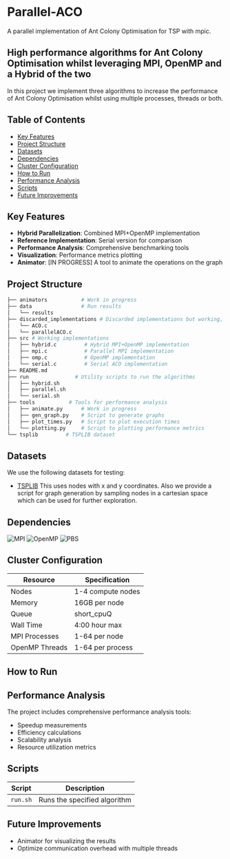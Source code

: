 # Parallel-ACO
A parallel implementation of Ant Colony Optimisation for TSP with mpic.

## High performance algorithms for Ant Colony Optimisation whilst leveraging MPI, OpenMP and a Hybrid of the two
In this project we implement three algorithms to increase the performance of Ant Colony Optimisation whilst using multiple processes, threads or both.

## Table of Contents
- [Key Features](#key-features)
- [Project Structure](#project-structure)
- [Datasets](#datasets)
- [Dependencies](#dependencies)
- [Cluster Configuration](#cluster-configuration)
- [How to Run](#how-to-run)
- [Performance Analysis](#performance-analysis)
- [Scripts](#scripts)
- [Future Improvements](#future-improvements)

## Key Features
- **Hybrid Parallelization**: Combined MPI+OpenMP implementation
- **Reference Implementation**: Serial version for comparison
- **Performance Analysis**: Comprehensive benchmarking tools
- **Visualization**: Performance metrics plotting
- **Animator**: [IN PROGRESS] A tool to animate the operations on the graph

## Project Structure
```bash
├── animators           # Work in progress
├── data                # Run results
│   └── results
├── discarded_implementations # Discarded implementations but working, for reference
│   └── ACO.c
│   └── parallelACO.c
├── src # Working implementations
│   ├── hybrid.c         # Hybrid MPI+OpenMP implementation
│   ├── mpi.c            # Parallel MPI implementation
│   ├── omp.c            # OpenMP implementation
│   └── serial.c         # Serial ACO implementation
├── README.md
├── run               # Utility scripts to run the algorithms
│   ├── hybrid.sh
│   ├── parallel.sh
│   └── serial.sh
├── tools           # Tools for performance analysis
│   ├── animate.py      # Work in progress
│   ├── gen_graph.py    # Script to generate graphs
│   ├── plot_times.py   # Script to plot execution times
│   └── plotting.py     # Script to plotting performance metrics
└── tsplib         # TSPLIB dataset
```

## Datasets
We use the following datasets for testing:
* [TSPLIB](https://github.com/mastqe/tsplib)
    This uses nodes with x and y coordinates.
Also we provide a script for graph generation by sampling nodes in a cartesian space which can be used for further exploration.


## Dependencies

![MPI](https://img.shields.io/badge/MPI-MPICH%203.2-blue?style=flat-square)
![OpenMP](https://img.shields.io/badge/OpenMP-Enabled-green?style=flat-square)
![PBS](https://img.shields.io/badge/PBS-Scheduler-orange?style=flat-square)

## Cluster Configuration

| Resource | Specification |
|----------|---------------|
| Nodes | 1-4 compute nodes |
| Memory | 16GB per node |
| Queue | short_cpuQ |
| Wall Time | 4:00 hour max |
| MPI Processes | 1-64 per node |
| OpenMP Threads | 1-64 per process |

## How to Run


## Performance Analysis

The project includes comprehensive performance analysis tools:
- Speedup measurements
- Efficiency calculations
- Scalability analysis
- Resource utilization metrics

## Scripts

| Script | Description |
|--------|-------------|
| `run.sh` | Runs the specified algorithm |

## Future Improvements

- Animator for visualizing the results
- Optimize communication overhead with multiple threads